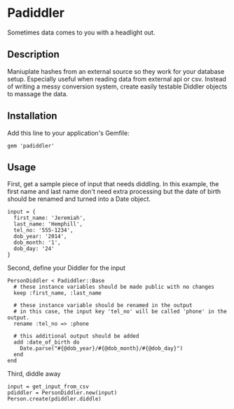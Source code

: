 # Padiddler

Sometimes data comes to you with a headlight out.

## Description

Maniuplate hashes from an external source so they work for your database setup.  Especially useful when reading data from external api or csv.  Instead of writing a messy conversion system, create easily testable Diddler objects to massage the data.

## Installation

Add this line to your application's Gemfile:

    gem 'padiddler'

## Usage

First, get a sample piece of input that needs diddling.  In this example, the first name and last name don't need extra processing but the date of birth should be renamed and turned into a Date object.

    input = {
      first_name: 'Jeremiah',
      last_name: 'Hemphill',
      tel_no: '555-1234',
      dob_year: '2014',
      dob_month: '1',
      dob_day: '24'
    }

Second, define your Diddler for the input

    PersonDiddler < Padiddler::Base
      # these instance variables should be made public with no changes
      keep :first_name, :last_name

      # these instance variable should be renamed in the output
      # in this case, the input key 'tel_no' will be called 'phone' in the output.
      rename :tel_no => :phone

      # this additional output should be added
      add :date_of_birth do
        Date.parse("#{@dob_year}/#{@dob_month}/#{@dob_day}")
      end
    end

Third, diddle away

    input = get_input_from_csv
    pdiddler = PersonDiddler.new(input)
    Person.create(pdiddler.diddle)
